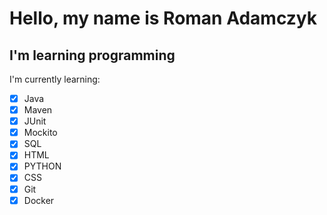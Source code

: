# Hello, my name is Roman Adamczyk

## I'm learning programming

I'm currently learning:

 - [x] Java
 - [x] Maven
 - [x] JUnit
 - [x] Mockito
- [x] SQL
- [x] HTML
- [x] PYTHON
- [x] CSS
- [x] Git
- [x] Docker

<!--
**Romano44e/Romano44e** is a ✨ _special_ ✨ repository because its `README.md` (this file) appears on your GitHub profile.

Here are some ideas to get you started:

- 🔭 I’m currently working on ...
- 🌱 I’m currently learning ...
- 👯 I’m looking to collaborate on ...
- 🤔 I’m looking for help with ...
- 💬 Ask me about ...
- 📫 How to reach me: ...
- 😄 Pronouns: ...
- ⚡ Fun fact: ...
-->
